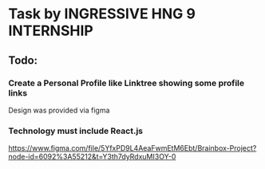 # Task by INGRESSIVE HNG 9 INTERNSHIP

## Todo:

### Create a Personal Profile like Linktree showing some profile links

<p>Design was provided via figma</p>

### Technology must include React.js
https://www.figma.com/file/5YfxPD9L4AeaFwmEtM6Ebt/Brainbox-Project?node-id=6092%3A55212&t=Y3th7dyRdxuMI3OY-0
